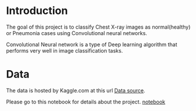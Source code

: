 # **Introduction**
The goal of this project is to classify Chest X-ray images as normal(healthy) or Pneumonia cases using Convolutional neural networks.

Convolutional Neural network is a type of Deep learning algorithm  that performs very well in image classification tasks.

# **Data**
The data is hosted by Kaggle.com at this url [Data source](https://www.kaggle.com/paultimothymooney/chest-xray-pneumonia).


Please go to this notebook for details about the project. [notebook](https://github.com/paulkarikari/chest-x-ray-image-classification-using-tensorflow/blob/master/chest_x_ray_classification_normal_and_pneumonia.ipynb)

